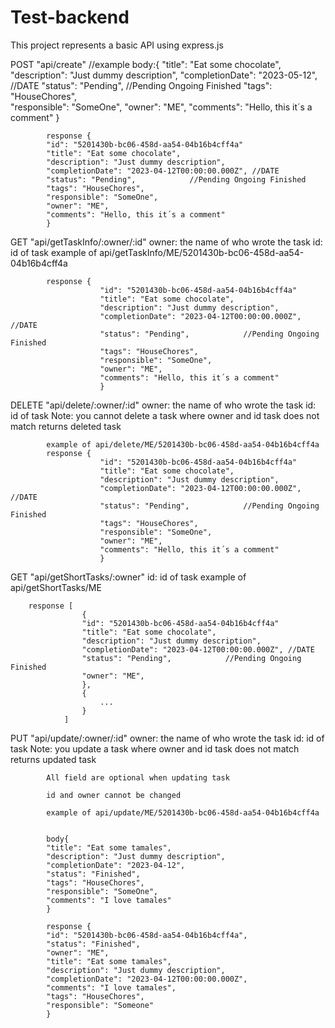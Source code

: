 # Test-backend
 This project represents a basic API using express.js 





POST "api/create"
//example 
            body:{
            "title": "Eat some chocolate",
            "description": "Just dummy description", 
            "completionDate": "2023-05-12", //DATE
            "status": "Pending",            //Pending Ongoing Finished
            "tags": "HouseChores",  
            "responsible": "SomeOne",
            "owner": "ME",
            "comments": "Hello, this it´s a comment"
            }

            response {
            "id": "5201430b-bc06-458d-aa54-04b16b4cff4a"
            "title": "Eat some chocolate",
            "description": "Just dummy description", 
            "completionDate": "2023-04-12T00:00:00.000Z", //DATE
            "status": "Pending",            //Pending Ongoing Finished
            "tags": "HouseChores",  
            "responsible": "SomeOne",
            "owner": "ME",
            "comments": "Hello, this it´s a comment"
            }

GET    "api/getTaskInfo/:owner/:id"
            owner: the name of who wrote the task 
            id: id of task 
            example of api/getTaskInfo/ME/5201430b-bc06-458d-aa54-04b16b4cff4a
           

            response {
                        "id": "5201430b-bc06-458d-aa54-04b16b4cff4a"
                        "title": "Eat some chocolate",
                        "description": "Just dummy description", 
                        "completionDate": "2023-04-12T00:00:00.000Z", //DATE
                        "status": "Pending",            //Pending Ongoing Finished
                        "tags": "HouseChores",  
                        "responsible": "SomeOne",
                        "owner": "ME",
                        "comments": "Hello, this it´s a comment"
                        }

DELETE "api/delete/:owner/:id"
            owner: the name of who wrote the task 
            id: id of task 
            Note: you cannot delete a task where owner and id task does not match
            returns deleted task

            example of api/delete/ME/5201430b-bc06-458d-aa54-04b16b4cff4a
            response {
                        "id": "5201430b-bc06-458d-aa54-04b16b4cff4a"
                        "title": "Eat some chocolate",
                        "description": "Just dummy description", 
                        "completionDate": "2023-04-12T00:00:00.000Z", //DATE
                        "status": "Pending",            //Pending Ongoing Finished
                        "tags": "HouseChores",  
                        "responsible": "SomeOne",
                        "owner": "ME",
                        "comments": "Hello, this it´s a comment"
                        }


GET    "api/getShortTasks/:owner"
        id: id of task 
        example of api/getShortTasks/ME

        response [
                    {
                    "id": "5201430b-bc06-458d-aa54-04b16b4cff4a"
                    "title": "Eat some chocolate",
                    "description": "Just dummy description", 
                    "completionDate": "2023-04-12T00:00:00.000Z", //DATE
                    "status": "Pending",            //Pending Ongoing Finished
                    "owner": "ME",
                    }, 
                    {
                        ...
                    }
                ]
PUT    "api/update/:owner/:id"
            owner: the name of who wrote the task 
            id: id of task 
            Note: you update a task where owner and id task does not match
            returns updated task

            All field are optional when updating task 

            id and owner cannot be changed

            example of api/update/ME/5201430b-bc06-458d-aa54-04b16b4cff4a


            body{
            "title": "Eat some tamales",
            "description": "Just dummy description",
            "completionDate": "2023-04-12",
            "status": "Finished",
            "tags": "HouseChores",
            "responsible": "SomeOne",
            "comments": "I love tamales"
            }

            response {
            "id": "5201430b-bc06-458d-aa54-04b16b4cff4a",
            "status": "Finished",
            "owner": "ME",
            "title": "Eat some tamales",
            "description": "Just dummy description",
            "completionDate": "2023-04-12T00:00:00.000Z",
            "comments": "I love tamales",
            "tags": "HouseChores",
            "responsible": "Someone"
            }
